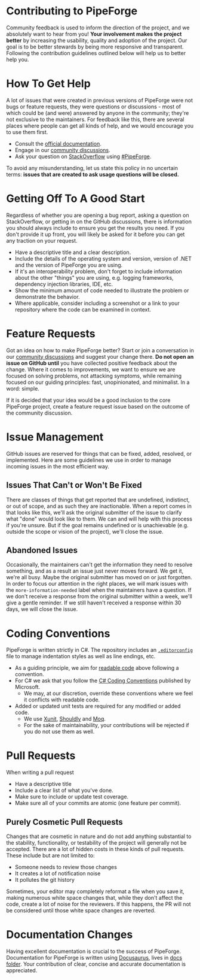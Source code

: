 # Contributing to PipeForge

Community feedback is used to inform the direction of the project, and we absolutely want to hear from you! **Your involvement makes the project better** by increasing the usability, quality and adoption of the project. Our goal is to be better stewards by being more responsive and transparent. Following the contribution guidelines outlined below will help us to better help you.

# How To Get Help

A lot of issues that were created in previous versions of PipeForge were not bugs or feature requests, they were questions or discussions - most of which could be (and were) answered by anyone in the community; they're not exclusive to the maintainers. For feedback like this, there are several places where people can get all kinds of help, and we would encourage you to use them first.

- Consult the [official documentation](https://scottoffen.github.io/PipeForge).
- Engage in our [community discussions](https://github.com/scottoffen/PipeForge/discussions).
- Ask your question on [StackOverflow](https://stackoverflow.com) using [#PipeForge](https://stackoverflow.com/questions/tagged/PipeForge?sort=newest).

To avoid any misunderstanding, let us state this policy in no uncertain terms: **issues that are created to ask usage questions will be closed.**

# Getting Off To A Good Start

Regardless of whether you are opening a bug report, asking a question on StackOverflow, or getting in on the GitHub discussions, there is information you should always include to ensure you get the results you need. If you don't provide it up front, you will likely be asked for it before you can get any traction on your request.

- Have a descriptive title and a clear description.
- Include the details of the operating system and version, version of .NET and the version of PipeForge you are using.
- If it's an interoperability problem, don't forget to include information about the other "things" you are using, e.g. logging frameworks, dependency injection libraries, IDE, etc.
- Show the minimum amount of code needed to illustrate the problem or demonstrate the behavior.
- Where applicable, consider including a screenshot or a link to your repository where the code can be examined in context.

# Feature Requests

Got an idea on how to make PipeForge better? Start or join a conversation in our [community discussions](https://github.com/scottoffen/PipeForge/discussions) and suggest your change there. **Do not open an issue on GitHub until** you have collected positive feedback about the change. Where it comes to improvements, we want to ensure we are focused on solving problems, not attacking symptoms, while remaining focused on our guiding principles: fast, unopinionated, and minimalist. In a word: simple.

If it is decided that your idea would be a good inclusion to the core PipeForge project, create a feature request issue based on the outcome of the community discussion.

# Issue Management

GitHub issues are reserved for things that can be fixed, added, resolved, or implemented. Here are some guidelines we use in order to manage incoming issues in the most efficient way.

## Issues That Can't or Won't Be Fixed

There are classes of things that get reported that are undefined, indistinct, or out of scope, and as such they are inactionable. When a report comes in that looks like this, we'll ask the original submitter of the issue to clarify what "done" would look like to them. We can and will help with this process if you're unsure. But if the goal remains undefined or is unachievable (e.g. outside the scope or vision of the project), we'll close the issue.

## Abandoned Issues

Occasionally, the maintainers can't get the information they need to resolve something, and as a result an issue just never moves forward. We get it, we're all busy. Maybe the original submitter has moved on or just forgotten. In order to focus our attention in the right places, we will mark issues with the `more-information-needed` label when the maintainers have a question. If we don't receive a response from the original submitter within a week, we'll give a gentle reminder. If we still haven't received a response within 30 days, we will close the issue.

# Coding Conventions

PipeForge is written strictly in C#. The repository includes an [`.editorconfig`](https://editorconfig.org/) file to manage indentation styles as well as line endings, etc.

- As a guiding principle, we aim for [readable code](https://www.amazon.com/Art-Readable-Code-Practical-Techniques/dp/0596802293) above following a convention.
- For C# we ask that you follow the [C# Coding Conventions](https://docs.microsoft.com/en-us/dotnet/csharp/programming-guide/inside-a-program/coding-conventions) published by Microsoft.
    - We may, at our discretion, override these conventions where we feel it conflicts with readable code.
- Added or updated unit tests are required for any modified or added code.
    - We use [Xunit](https://www.nuget.org/packages/xunit), [Shouldly](https://www.nuget.org/packages/Shouldly) and [Moq](https://www.nuget.org/packages/Moq).
    - For the sake of maintainability, your contributions will be rejected if you do not use them as well.

# Pull Requests

When writing a pull request

- Have a descriptive title
- Include a clear list of what you've done.
- Make sure to include or update test coverage.
- Make sure all of your commits are atomic (one feature per commit).

## Purely Cosmetic Pull Requests

Changes that are cosmetic in nature and do not add anything substantial to the stability, functionality, or testability of the project will generally not be accepted. There are a lot of hidden costs in these kinds of pull requests. These include but are not limited to:

- Someone needs to review those changes
- It creates a lot of notification noise
- It pollutes the git history

Sometimes, your editor may completely reformat a file when you save it, making numerous white space changes that, while they don't affect the code, create a lot of noise for the reviewers. If this happens, the PR will not be considered until those white space changes are reverted.

# Documentation Changes

Having excellent documentation is crucial to the success of PipeForge. Documentation for PipeForge is written using [Docusaurus](https://docusaurus.io/), lives in [docs folder](./docs/). Your contribution of clear, concise and accurate documentation is appreciated.